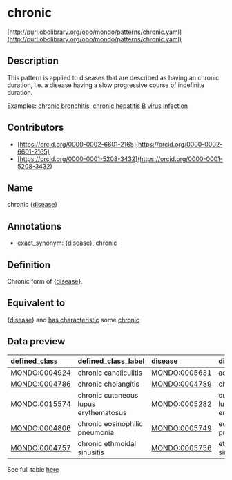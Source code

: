# chronic 

[http://purl.obolibrary.org/obo/mondo/patterns/chronic.yaml](http://purl.obolibrary.org/obo/mondo/patterns/chronic.yaml)
## Description 

This pattern is applied to diseases that are described as having an chronic duration, i.e. a disease having a slow progressive course of indefinite duration.

Examples: [chronic bronchitis](http://purl.obolibrary.org/obo/MONDO_0005607), [chronic hepatitis B virus infection](http://purl.obolibrary.org/obo/MONDO_0005366)
## Contributors 
* [https://orcid.org/0000-0002-6601-2165](https://orcid.org/0000-0002-6601-2165) 
* [https://orcid.org/0000-0001-5208-3432](https://orcid.org/0000-0001-5208-3432) 
## Name 

chronic {[disease](http://purl.obolibrary.org/obo/MONDO_0000001)}

## Annotations 

* [exact_synonym](http://www.geneontology.org/formats/oboInOwl#hasExactSynonym): {[disease](http://purl.obolibrary.org/obo/MONDO_0000001)}, chronic

## Definition 

Chronic form of {[disease](http://purl.obolibrary.org/obo/MONDO_0000001)}.

## Equivalent to 

{[disease](http://purl.obolibrary.org/obo/MONDO_0000001)} and [has characteristic](http://purl.obolibrary.org/obo/RO_0000053) some [chronic](http://purl.obolibrary.org/obo/PATO_0001863)

## Data preview 
| defined_class                                | defined_class_label                   | disease                                      | disease_label                 |
|:---------------------------------------------|:--------------------------------------|:---------------------------------------------|:------------------------------|
| [MONDO:0004924](http://purl.obolibrary.org/obo/MONDO_0004924) | chronic canaliculitis                 | [MONDO:0005631](http://purl.obolibrary.org/obo/MONDO_0005631) | actinomycosis                 |
| [MONDO:0004786](http://purl.obolibrary.org/obo/MONDO_0004786) | chronic cholangitis                   | [MONDO:0004789](http://purl.obolibrary.org/obo/MONDO_0004789) | cholangitis                   |
| [MONDO:0015574](http://purl.obolibrary.org/obo/MONDO_0015574) | chronic cutaneous lupus erythematosus | [MONDO:0005282](http://purl.obolibrary.org/obo/MONDO_0005282) | cutaneous lupus erythematosus |
| [MONDO:0004806](http://purl.obolibrary.org/obo/MONDO_0004806) | chronic eosinophilic pneumonia        | [MONDO:0005749](http://purl.obolibrary.org/obo/MONDO_0005749) | eosinophilic pneumonia        |
| [MONDO:0004757](http://purl.obolibrary.org/obo/MONDO_0004757) | chronic ethmoidal sinusitis           | [MONDO:0005756](http://purl.obolibrary.org/obo/MONDO_0005756) | ethmoid sinusitis             |

See full table [here](https://github.com/monarch-initiative/mondo/blob/master/src/patterns/data/matches/chronic.tsv) 
